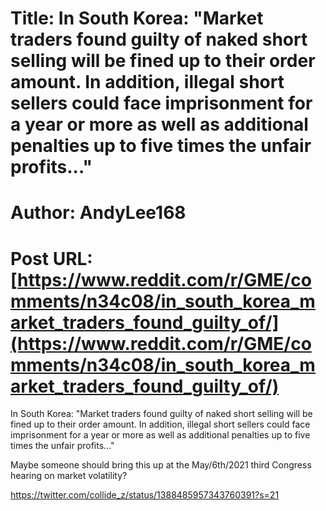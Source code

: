 # Title: In South Korea: "Market traders found guilty of naked short selling will be fined up to their order amount. In addition, illegal short sellers could face imprisonment for a year or more as well as additional penalties up to five times the unfair profits..."
# Author: AndyLee168
# Post URL: [https://www.reddit.com/r/GME/comments/n34c08/in_south_korea_market_traders_found_guilty_of/](https://www.reddit.com/r/GME/comments/n34c08/in_south_korea_market_traders_found_guilty_of/)





In South Korea:
"Market traders found guilty of naked short selling will be fined up to their order amount. In addition, illegal short sellers could face imprisonment for a year or more as well as additional penalties up to five times the unfair profits..."

Maybe someone should bring this up at the May/6th/2021 third Congress hearing on market volatility?

https://twitter.com/collide_z/status/1388485957343760391?s=21